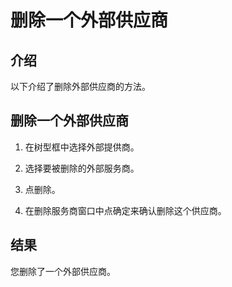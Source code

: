 # 删除一个外部供应商

## 介绍

以下介绍了删除外部供应商的方法。

## 删除一个外部供应商

1. 在树型框中选择外部提供商。

2. 选择要被删除的外部服务商。

3. 点删除。

4. 在删除服务商窗口中点确定来确认删除这个供应商。

## 结果

您删除了一个外部供应商。
